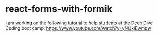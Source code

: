 # react-forms-with-formik
I am working on the following tutorial to help students at the Deep Dive Coding boot camp: https://www.youtube.com/watch?v=yNiJkjEwmpw
